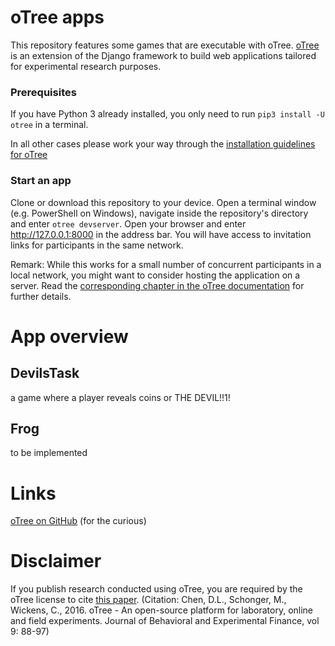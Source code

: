# oTree apps
This repository features some games that are executable with oTree. [oTree](http://www.otree.org) is an extension of the Django framework to build web applications tailored for experimental research purposes.

### Prerequisites
If you have Python 3 already installed, you only need to run `pip3 install -U otree` in a terminal.

In all other cases please work your way through the [installation guidelines for oTree](https://otree.readthedocs.io/en/latest/install.html)

### Start an app
Clone or download this repository to your device. Open a terminal window (e.g. PowerShell on Windows), navigate inside the repository's directory and enter `otree devserver`. Open your browser and enter http://127.0.0.1:8000 in the address bar. You will have access to invitation links for participants in the same network.

Remark: While this works for a small number of concurrent participants in a local network, you might want to consider hosting the application on a server. Read the [corresponding chapter in the oTree documentation](https://otree.readthedocs.io/en/latest/server/intro.html) for further details.

# App overview

## DevilsTask
a game where a player reveals coins or THE DEVIL!!1!
## Frog
to be implemented

# Links
[oTree on GitHub](https://github.com/oTree-org) (for the curious)

# Disclaimer
If you publish research conducted using oTree, you are required by the oTree license to cite [this paper](http://dx.doi.org/10.1016/j.jbef.2015.12.001). (Citation: Chen, D.L., Schonger, M., Wickens, C., 2016. oTree - An open-source platform for laboratory, online and field experiments. Journal of Behavioral and Experimental Finance, vol 9: 88-97)
